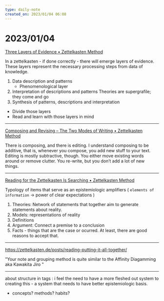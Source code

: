 ```yaml
---
type: daily-note
created_on: 2023/01/04 06:08
---
```

    
# 2023/01/04

[Three Layers of Evidence • Zettelkasten Method](https://zettelkasten.de/posts/layers-of-evidence/)

In a zettelkasten - if done correctly - there will emerge layers of evidence. These layers represent the necessary processing steps from data of knowledge.

1. Data description and patterns
    * Phenomenological layer
2. Interpretation of descriptions and patterns
    Theories are supergrafile; they come and go
3. Synthesis of patterns, descriptions and interpretation

* Divide those layers
* Read and learn with those layers in mind

___

[Composing and Revising – The Two Modes of Writing • Zettelkasten Method](https://zettelkasten.de/posts/writing-composing-revising/)

There is composing, and there is editing. I understand composing to be additive, that is, whenever you compose, you add new stuff to your text. Editing is mostly subtractive, though. You either move existing words around or remove clutter. You re-write, but you don’t add a lot of new things.

___

[Reading for the Zettelkasten Is Searching • Zettelkasten Method](https://zettelkasten.de/posts/reading-is-searching/)

Typology of items that serve as an epistemiologic amplifiers ( `elements of information` -> power of clear expectations )

1. Theories: Network of statements that together aim to generate statements about  reality.
2. Models: representations of reality
3. Definitions
4. Argument: Connect a premise to a conclusion
5. Facts - things that are the case or ocurred. At least, there are good reasons to accept that.

___

<https://zettelkasten.de/posts/reading-putting-it-all-together/>

"Your note and grouping method is quite similar to the Affinity Diagamming aka Kawakita Jiro "

___

about structure in tags : i feel the need to have a more fleshed out system to creating this - a system that needs to have better epistemiologic basis.  

* concepts? methods? habits?
